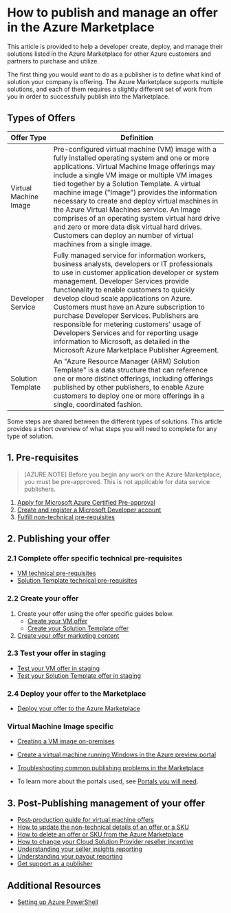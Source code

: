 <properties
   pageTitle="Overview of how to create and deploy an offer to the Marketplace | Microsoft Azure"
   description="Understand the steps required to become an approved Microsoft Developer and create and deploy a virtual machine image, template, data service, or developer service in the Azure Marketplace"
   services="marketplace-publishing"
   documentationCenter=""
   authors="HannibalSII"
   manager=""
   editor=""/>

<tags
   ms.service="marketplace"
   ms.devlang="na"
   ms.topic="article"
   ms.tgt_pltfrm="na"
   ms.workload="na"
   ms.date="07/05/2016"
   ms.author="hascipio" />

# How to publish and manage an offer in the Azure Marketplace
This article is provided to help a developer create,  deploy, and manage their solutions listed in the Azure Marketplace for other Azure customers and partners to purchase and utilize.

The first thing you would want to do as a publisher is to define what kind of solution your company is offering. The Azure Marketplace supports multiple solutions, and each of them requires a slightly different set of work from you in order to successfully publish into the Marketplace.

## Types of Offers
|Offer Type| Definition |
|---|---|
|Virtual Machine Image | Pre-configured virtual machine (VM) image with a fully installed operating system and one or more applications. Virtual Machine Image offerings may include a single VM image or multiple VM images tied together by a Solution Template. A virtual machine image ("Image") provides the information necessary to create and deploy virtual machines in the Azure Virtual Machines service. An Image comprises of an operating system virtual hard drive and zero or more data disk virtual hard drives. Customers can deploy an number of virtual machines from a single image.|
|Developer Service| Fully managed service for information workers, business analysts, developers or IT professionals to use in customer application developer or system management. Developer Services provide functionality to enable customers to quickly develop cloud scale applications on Azure. Customers must have an Azure subscription to purchase Developer Services. Publishers are responsible for metering customers' usage of Developers Services and for reporting usage information to Microsoft, as detailed in the Microsoft Azure Marketplace Publisher Agreement.|
|Solution Template|An "Azure Resource Manager (ARM) Solution Template" is a data structure that can reference one or more distinct offerings, including offerings published by other publishers, to enable Azure customers to deploy one or more offerings in a single, coordinated fashion.|

Some steps are shared between the different types of solutions. This article provides a short overview of what steps you will need to complete for any type of solution.

## 1. Pre-requisites

> [AZURE.NOTE] Before you begin any work on the Azure Marketplace, you must be pre-approved. This is not applicable for data service publishers.

1. [Apply for Microsoft Azure Certified Pre-approval](marketplace-publishing-azure-certification.md)
2. [Create and register a Microsoft Developer account](marketplace-publishing-accounts-creation-registration.md)
3. [Fulfill non-technical pre-requisites](marketplace-publishing-pre-requisites.md)

## 2. Publishing your offer
### 2.1 Complete offer specific technical pre-requisites
- [VM technical pre-requisites](marketplace-publishing-vm-image-creation-prerequisites.md)
- [Solution Template technical pre-requisites](marketplace-publishing-solution-template-creation-prerequisites.md)

### 2.2 Create your offer
1. Create your offer using the offer specific guides below.
    - [Create your VM offer](marketplace-publishing-vm-image-creation.md)
    - [Create your Solution Template offer](marketplace-publishing-solution-template-creation.md)
2. [Create your offer marketing content](marketplace-publishing-push-to-staging.md)

### 2.3 Test your offer in staging
- [Test your VM offer in staging](marketplace-publishing-vm-image-test-in-staging.md)
- [Test your Solution Template offer in staging](marketplace-publishing-solution-template-test-in-staging.md)

### 2.4 Deploy your offer to the Marketplace
- [Deploy your offer to the Azure Marketplace](marketplace-publishing-push-to-production.md)

### Virtual Machine Image specific ###
- [Creating a VM image on-premises](marketplace-publishing-vm-image-creation-on-premise.md)
- [Create a virtual machine running Windows in the Azure preview portal](../virtual-machines/virtual-machines-windows-hero-tutorial.md)


- [Troubleshooting common publishing problems in the Marketplace](marketplace-publishing-support-common-issues.md)
- To learn more about the portals used, see [Portals you will need](marketplace-publishing-portals.md).


## 3. Post-Publishing management of your offer
- [Post-production guide for virtual machine offers](marketplace-publishing-vm-image-post-publishing.md)
- [How to update the non-technical details of an offer or a SKU](marketplace-publishing-vm-image-post-publishing.md#2-how-to-update-the-non-technical-details-of-an-offer-or-a-sku)
- [How to delete an offer or SKU from the Azure Marketplace](marketplace-publishing-vm-image-post-publishing.md#4-how-to-delete-a-live-offer-or-sku-from-the-azure-marketplace)
- [How to change your Cloud Solution Provider reseller incentive](marketplace-publishing-csp-incentive.md)
- [Understanding your seller insights reporting](marketplace-publishing-report-seller-insights.md)
- [Understanding your payout reporting](marketplace-publishing-report-payout.md)
- [Get support as a publisher](marketplace-publishing-get-publisher-support.md)

## Additional Resources
- [Setting up Azure PowerShell](marketplace-publishing-powershell-setup.md)
